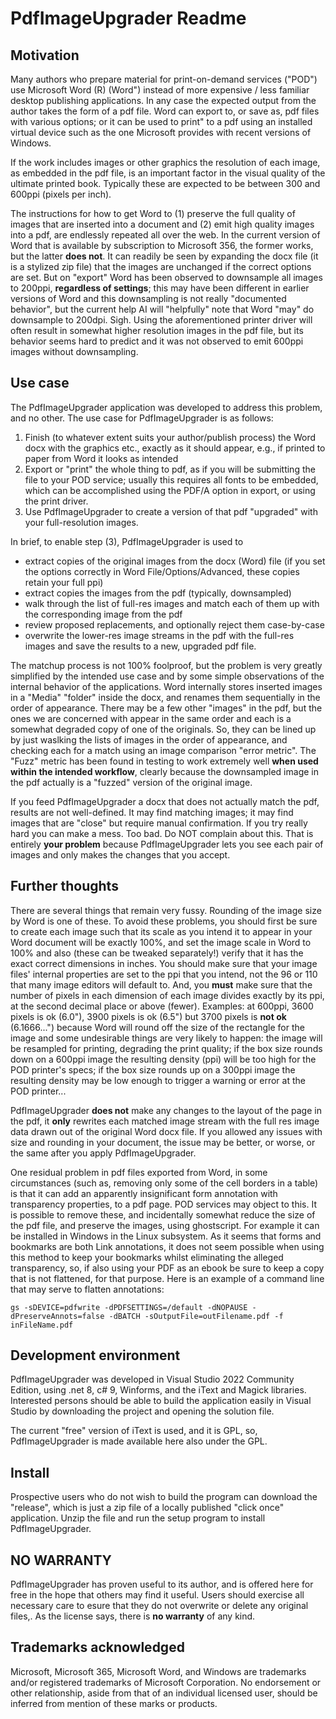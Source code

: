 # PdfImageUpgrader Readme

## Motivation
Many authors who prepare material for print-on-demand services ("POD") use Microsoft Word (R) (Word") instead of more expensive / less familiar desktop publishing applications. In any case the expected output from the author takes the form of a pdf file. Word can export to, or save as, pdf files with various options; or it can be used to print" to a pdf using an installed virtual device such as the one Microsoft provides with recent versions of Windows.

If the work includes images or other graphics the resolution of each image, as embedded in the pdf file, is an important factor in the visual quality of the ultimate printed book.  Typically these are expected to be between 300 and 600ppi (pixels per inch).

The instructions for how to get Word to (1) preserve the full quality of images that are inserted into a document and (2) emit high quality images into a pdf, are endlessly repeated all over the web. In the current version of Word that is available by subscription to Microsoft 356, the former works, but the latter **does not**. It can readily be seen by expanding the docx file (it is a stylized zip file) that the images are unchanged if the correct options are set. But on "export" Word has been observed to downsample all images to 200ppi, **regardless of settings**; this may have been different in earlier versions of Word and this downsampling is not really "documented behavior", but the current help AI will "helpfully" note that Word "may" do downsample to 200dpi.  Sigh. Using the aforementioned printer driver will often result in somewhat higher resolution images in the pdf file, but its behavior seems hard to predict and it was not observed to emit 600ppi images without downsampling. 

## Use case
The PdfImageUpgrader application was developed to address this problem, and no other.  The use case for PdfImageUpgrader is as follows:
1. Finish (to whatever extent suits your author/publish process) the Word docx with the graphics etc., exactly as it should appear, e.g., if printed to paper from Word it looks as intended
2. Export or "print" the whole thing to pdf, as if you will be submitting the file to your POD service; usually this requires all fonts to be embedded, which can be accomplished using the PDF/A option in export, or using the print driver.
3. Use PdfImageUpgrader to create a version of that pdf "upgraded" with your full-resolution images.

In brief, to enable step (3), PdfImageUpgrader is used to 
- extract copies of the original images from the docx (Word) file (if you set the options correctly in Word File/Options/Advanced, these copies retain your full ppi)
- extract copies the images from the pdf (typically, downsampled) 
- walk through the list of full-res images and match each of them up with the corresponding image from the pdf
- review proposed replacements, and optionally reject them case-by-case
- overwrite the lower-res image streams in the pdf with the full-res images and save the results to a new, upgraded pdf file.

The matchup process is not 100% foolproof, but the problem is very greatly simplified by the intended use case and by some simple observations of the internal behavior of the applications.  Word internally stores inserted images in a "Media" "folder" inside the docx, and renames them sequentially in the order of appearance. There may be a few other "images" in the pdf, but the ones we are concerned with appear in the same order and each is a somewhat degraded copy of one of the originals.  So, they can be lined up by just waslking the lists of images in the order of appearance, and checking each for a match using an image comparison "error metric". The "Fuzz" metric has been found in testing to work extremely well **when used within the intended workflow**, clearly because the downsampled image in the pdf actually is a "fuzzed" version of the original image.  

If you feed PdfImageUpgrader a docx that does not actually match the pdf, results are not well-defined. It may find matching images; it may find images that are "close" but require manual confirmation.  If you try really hard you can make a mess. Too bad. Do NOT complain about this.  That is entirely **your problem** because PdfImageUpgrader lets you see each pair of images and only makes the changes that you accept.  

## Further thoughts

There are several things that remain very fussy.  Rounding of the image size by Word is one of these.  To avoid these problems, you should first be sure to create each image such that its scale as you intend it to appear in your Word document will be exactly 100%, and set the image scale in Word to 100% and also (these can be tweaked separately!) verify that it has the exact correct dimensions in inches. You should make sure that your image files' internal properties are set to the ppi that you intend, not the 96 or 110 that many image editors will default to. And, you **must** make sure that the number of pixels in each dimension of each image divides exactly by its ppi, at the second decimal place or above (fewer).  Examples: at 600ppi, 3600 pixels is ok (6.0"), 3900 pixels is ok (6.5") but 3700 pixels is **not ok** (6.1666...") because Word will round off the size of the rectangle for the image and some undesirable things are very likely to happen: the image will be resampled for printing, degrading the print quality; if the box size rounds down on a 600ppi image the resulting density (ppi) will be too high for the POD printer's specs; if the box size rounds up on a 300ppi image the resulting density may be low enough to trigger a warning or error at the POD printer...

PdfImageUpgrader **does not** make any changes to the layout of the page in the pdf, it **only** rewrites each matched image stream with the full res image data drawn out of the original Word docx file.  If you allowed any issues with size and rounding in your document, the issue may be better, or worse, or the same after you apply PdfImageUpgrader.

One residual problem in pdf files exported from Word, in some circumstances (such as, removing only some of the cell borders in a table) is that it can add an apparently insignificant form annotation with transparency properties, to a pdf page. POD services may object to this. It is possible to remove these, and incidentally somewhat reduce the size of the pdf file, and preserve the images, using ghostscript.  For example it can be installed in Windows in the Linux subsystem.  As it seems that forms and bookmarks are both Link annotations, it does not seem possible when using this method to keep your bookmarks whilst eliminating the alleged transparency, so, if also using your PDF as an ebook be sure to keep a copy that is not flattened, for that purpose. Here is an example of a command line that may serve to flatten annotations:

`gs -sDEVICE=pdfwrite -dPDFSETTINGS=/default -dNOPAUSE -dPreserveAnnots=false -dBATCH -sOutputFile=outFilename.pdf -f inFileName.pdf`

## Development environment

PdfImageUpgrader was developed in Visual Studio 2022 Community Edition, using .net 8, c# 9, Winforms, and the iText and Magick libraries. Interested persons should be able to build the application easily in Visual Studio by downloading the project and opening the solution file. 

The current "free" version of iText is used, and it is GPL, so, PdfImageUpgrader is made available here also under the GPL.

## Install

Prospective users who do not wish to build the program can download the "release", which is just a zip file of a locally published "click once" application.  Unzip the file and run the setup program to install PdfImageUpgrader.

## NO WARRANTY
PdfImageUpgrader has proven useful to its author, and is offered here for free in the hope that others may find it useful. 
Users should exercise all necessary care to esure that they do not overwrite or delete any original files,.
As the license says, there is **no warranty** of any kind.


## Trademarks acknowledged

Microsoft, Microsoft 365, Microsoft Word, and Windows are trademarks and/or registered trademarks of Microsoft Corporation. No endorsement or other relationship, aside from that of an individual licensed user, should be inferred from mention of these marks or products.

